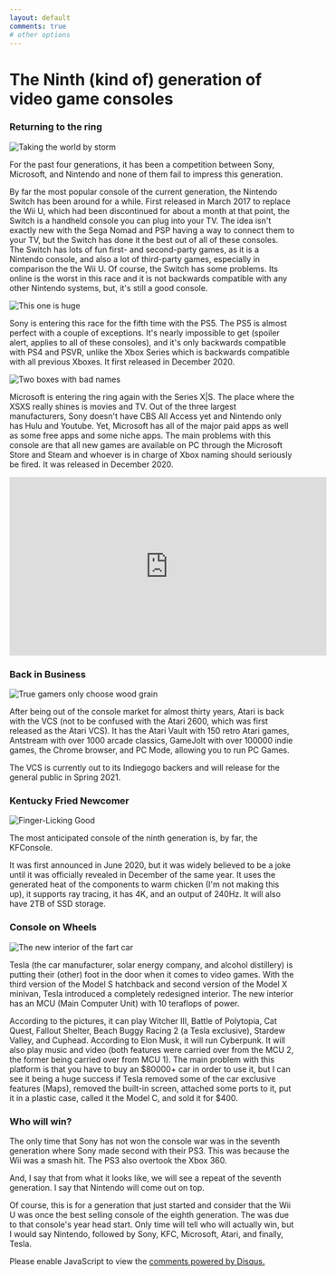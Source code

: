 ```yaml
---
layout: default
comments: true
# other options
---
```


# The Ninth (kind of) generation of video game consoles

### Returning to the ring

![Taking the world by storm](https://thatocelot.files.wordpress.com/2021/01/140007-games-review-nintendo-switch-review-image1-lp6zy9awm04066740693721624096.jpg?w=1024)

For the past four generations, it has been a competition between Sony, Microsoft, and Nintendo and none of them fail to impress this generation.

By far the most popular console of the current generation, the Nintendo Switch has been around for a while. First released in March 2017 to replace the Wii U, which had been discontinued for about a month at that point, the Switch is a handheld console you can plug into your TV. The idea isn't exactly new with the Sega Nomad and PSP having a way to connect them to your TV, but the Switch has done it the best out of all of these consoles. The Switch has lots of fun first- and second-party games, as it is a Nintendo console, and also a lot of third-party games, especially in comparison the the Wii U. Of course, the Switch has some problems. Its online is the worst in this race and it is not backwards compatible with any other Nintendo systems, but, it's still a good console.

![This one is huge](https://thatocelot.files.wordpress.com/2021/01/img-14212529761944947664402.jpg?w=1024)

Sony is entering this race for the fifth time with the PS5. The PS5 is almost perfect with a couple of exceptions. It's nearly impossible to get (spoiler alert, applies to all of these consoles), and it's only backwards compatible with PS4 and PSVR, unlike the Xbox Series which is backwards compatible with all previous Xboxes. It first released in December 2020.

![Two boxes with bad names](https://thatocelot.files.wordpress.com/2021/01/twarren_200909_4177_00306977393659145055158.jpg?w=1024)

Microsoft is entering the ring again with the Series X|S. The place where the XSXS really shines is movies and TV. Out of the three largest manufacturers, Sony doesn't have CBS All Access yet and Nintendo only has Hulu and Youtube. Yet, Microsoft has all of the major paid apps as well as some free apps and some niche apps. The main problems with this console are that all new games are available on PC through the Microsoft Store and Steam and whoever is in charge of Xbox naming should seriously be fired. It was released in December 2020.

<iframe width="560" height="315" src="https://www.youtube.com/embed/P9NbEWFnzZQ" title="YouTube video player" frameborder="0" allow="accelerometer; autoplay; clipboard-write; encrypted-media; gyroscope; picture-in-picture" allowfullscreen></iframe>

### Back in Business

![True gamers only choose wood grain](https://thatocelot.files.wordpress.com/2021/01/atari-vcs-800-onyx-all-in-system-bundle7219310638831545355.jpeg?w=1024)

After being out of the console market for almost thirty years, Atari is back with the VCS (not to be confused with the Atari 2600, which was first released as the Atari VCS). It has the Atari Vault with 150 retro Atari games, Antstream with over 1000 arcade classics, GameJolt with over 100000 indie games, the Chrome browser, and PC Mode, allowing you to run PC Games.

The VCS is currently out to its Indiegogo backers and will release for the general public in Spring 2021.

### Kentucky Fried Newcomer

![Finger-Licking Good](https://thatocelot.files.wordpress.com/2021/01/kfconsole24567615505721766330.jpg?w=1024)

The most anticipated console of the ninth generation is, by far, the KFConsole.

It was first announced in June 2020, but it was widely believed to be a joke until it was officially revealed in December of the same year. It uses the generated heat of the components to warm chicken (I'm not making this up), it supports ray tracing, it has 4K, and an output of 240Hz. It will also have 2TB of SSD storage.

### Console on Wheels

![The new interior of the fart car](https://thatocelot.files.wordpress.com/2021/01/center-display2886537857680801968.jpg?w=730)

Tesla (the car manufacturer, solar energy company, and alcohol distillery) is putting their (other) foot in the door when it comes to video games. With the third version of the Model S hatchback and second version of the Model X minivan, Tesla introduced a completely redesigned interior. The new interior has an MCU (Main Computer Unit) with 10 teraflops of power.

According to the pictures, it can play Witcher III, Battle of Polytopia, Cat Quest, Fallout Shelter, Beach Buggy Racing 2 (a Tesla exclusive), Stardew Valley, and Cuphead. According to Elon Musk, it will run Cyberpunk. It will also play music and video (both features were carried over from the MCU 2, the former being carried over from MCU 1). The main problem with this platform is that you have to buy an $80000+ car in order to use it, but I can see it being a huge success if Tesla removed some of the car exclusive features (Maps), removed the built-in screen, attached some ports to it, put it in a plastic case, called it the Model C, and sold it for $400. 

### Who will win?

The only time that Sony has not won the console war was in the seventh generation where Sony made second with their PS3. This was because the Wii was a smash hit. The PS3 also overtook the Xbox 360.

And, I say that from what it looks like, we will see a repeat of the seventh generation. I say that Nintendo will come out on top.

Of course, this is for a generation that just started and consider that the Wii U was once the best selling console of the eighth generation. The was due to that console's year head start. Only time will tell who will actually win, but I would say Nintendo, followed by Sony, KFC, Microsoft, Atari, and finally, Tesla.

<div id="disqus_thread"></div>
<script>
    /**
    *  RECOMMENDED CONFIGURATION VARIABLES: EDIT AND UNCOMMENT THE SECTION BELOW TO INSERT DYNAMIC VALUES FROM YOUR PLATFORM OR CMS.
    *  LEARN WHY DEFINING THESE VARIABLES IS IMPORTANT: https://disqus.com/admin/universalcode/#configuration-variables    */
    /*
    var disqus_config = function () {
    this.page.url = PAGE_URL;  // Replace PAGE_URL with your page's canonical URL variable
    this.page.identifier = PAGE_IDENTIFIER; // Replace PAGE_IDENTIFIER with your page's unique identifier variable
    };
    */
    (function() { // DON'T EDIT BELOW THIS LINE
    var d = document, s = d.createElement('script');
    s.src = 'https://EXAMPLE.disqus.com/embed.js';
    s.setAttribute('data-timestamp', +new Date());
    (d.head || d.body).appendChild(s);
    })();
</script>
<noscript>Please enable JavaScript to view the <a href="https://disqus.com/?ref_noscript">comments powered by Disqus.</a></noscript>
